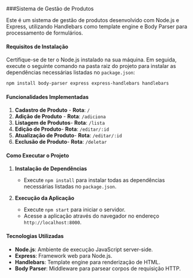 ###Sistema de Gestão de Produtos

Este é um sistema de gestão de produtos desenvolvido com Node.js e Express, utilizando Handlebars como template engine e Body Parser para processamento de formulários.

#### Requisitos de Instalação

Certifique-se de ter o Node.js instalado na sua máquina. Em seguida, execute o seguinte comando na pasta raiz do projeto para instalar as dependências necessárias listadas no `package.json`:

```bash
npm install body-parser express express-handlebars handlebars
```

#### Funcionalidades Implementadas

1. **Cadastro de Produto** - **Rota**: `/`
2. **Adição de Produto** - **Rota**: `/adiciona`
3. **Listagem de Produtos**- **Rota**: `/lista`
4. **Edição de Produto**- **Rota**: `/editar/:id`
5. **Atualização de Produto**- **Rota**: `/editar/:id`
6. **Exclusão de Produto**- **Rota**: `/deletar`

#### Como Executar o Projeto

1. **Instalação de Dependências**

   - Execute `npm install` para instalar todas as dependências necessárias listadas no `package.json`.

2. **Execução da Aplicação**

   - Execute `npm start` para iniciar o servidor.
   - Acesse a aplicação através do navegador no endereço `http://localhost:8000`.

#### Tecnologias Utilizadas

- **Node.js**: Ambiente de execução JavaScript server-side.
- **Express**: Framework web para Node.js.
- **Handlebars**: Template engine para renderização de HTML.
- **Body Parser**: Middleware para parsear corpos de requisição HTTP.
